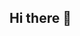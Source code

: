 ## Hi there 👋





<!--

```
     _/\/\____/\/\______________/\/\____/\/\_______________            
    _/\/\____/\/\____/\/\/\____/\/\____/\/\______/\/\/\___             
   _/\/\/\/\/\/\__/\/\/\/\/\__/\/\____/\/\____/\/\__/\/\_              
  _/\/\____/\/\__/\/\________/\/\____/\/\____/\/\__/\/\_               
 _/\/\____/\/\____/\/\/\/\__/\/\/\__/\/\/\____/\/\/\___                
______________________________________________________                 
     _/\/\______/\/\__________________________/\/\__________/\/\__/\/\_
    _/\/\__/\__/\/\____/\/\/\____/\/\__/\/\__/\/\__________/\/\__/\/\_ 
   _/\/\/\/\/\/\/\__/\/\__/\/\__/\/\/\/\____/\/\______/\/\/\/\__/\/\_  
  _/\/\/\__/\/\/\__/\/\__/\/\__/\/\________/\/\____/\/\__/\/\_______   
 _/\/\______/\/\____/\/\/\____/\/\________/\/\/\____/\/\/\/\__/\/\_    
__________________________________________________________________     
```
[![Efe's GitHub stats](https://github-readme-stats-alpha-henna-42.vercel.app/api?username=verynewusername&show_icons=true&theme=github_dark)](https://github-readme-stats-alpha-henna-42.vercel.app)
**verynewusername/verynewusername** is a ✨ _special_ ✨ repository because its `README.md` (this file) appears on your GitHub profile.

Here are some ideas to get you started:

- 🔭 I’m currently working on ...
- 🌱 I’m currently learning ...
- 👯 I’m looking to collaborate on ...
- 🤔 I’m looking for help with ...
- 💬 Ask me about ...
- 📫 How to reach me: ...
- 😄 Pronouns: ...
- ⚡ Fun fact: ...
-->

